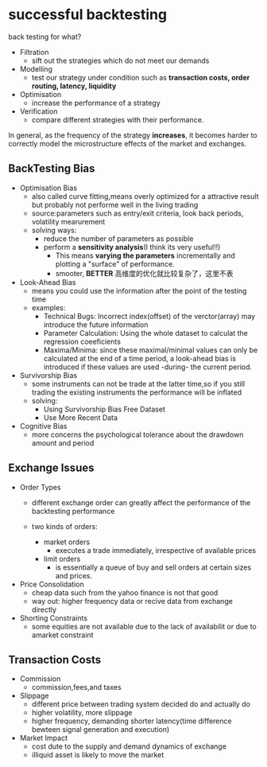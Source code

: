 # successful backtesting
back testing for what?
- Filtration
  - sift out the strategies which do not meet our demands
- Modelling
  - test our strategy under condition such as **transaction costs, order routing, latency, liquidity** 
- Optimisation
  - increase the performance of a strategy
- Verification
  - compare different strategies with their performance.
  
  
In general, as the frequency of the strategy **increases**, it becomes harder to correctly model the 
microstructure effects of the market and exchanges.

## BackTesting Bias
- Optimisation Bias 
  - also called curve fitting,means overly optimized for a attractive result but probably 
  not performe well in the living trading
  - source:parameters such as entry/exit criteria, look back periods, volatility mearurement
  - solving ways:
    - reduce the number of parameters as possible
    - perform a **sensitivity analysis**(I think its very useful!!)
      - This means **varying the parameters** incrementally and plotting a "surface" of performance.
      - smooter, **BETTER** 高维度的优化就比较复杂了，这里不表
- Look-Ahead Bias
  - means you could use the information after the point of the testing time
  - examples:
    - Technical Bugs: Incorrect index(offset) of the verctor(array) may introduce the future information
    - Parameter Calculation: Using the whole dataset to calculat the regression coeeficients
    - Maxima/Minima: since these maximal/minimal values can only be calculated at the end of a time period, a look-ahead 
    bias is introduced if these values are used -during- the current period.
- Survivorship Bias 
  - some instruments can not be trade at the latter time,so if you still trading the existing instruments
  the performance will be inflated
  - solving:
    - Using Survivorship Bias Free Dataset
    - Use More Recent Data
- Cognitive Bias 
  - more concerns the psychological tolerance about the drawdown amount and period
## Exchange Issues
- Order Types
  - different exchange order can greatly affect the performance of the backtesting performance
  
  - two kinds of orders:
    - market orders
      - executes a trade immediately, irrespective of available prices
    - limit orders
      -  is essentially a queue of buy and sell orders at certain sizes and prices.
- Price Consolidation
  - cheap data such from the yahoo finance is not that good
  - way out: higher frequency data or recive data from exchange directly
- Shorting Constraints
  - some equities are not available due to the lack of availabilit or due to amarket constraint        
## Transaction Costs
- Commission
  - commission,fees,and taxes
- Slippage
  - different price between trading system decided do and actually do
  - higher volatility, more slippage
  - higher frequency, demanding shorter latency(time difference bewteen signal generation and execution)
- Market Impact
  - cost dute to the supply and demand dynamics of exchange
  -  illiquid asset is likely to move the market